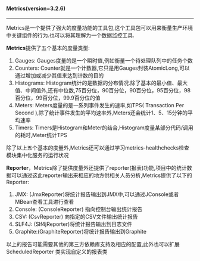 #### Metrics(version=3.2.6)

---

Metrics是一个提供了强大的度量功能的工具包,这个工具包可以用来衡量生产环境中关键组件的行为.也可以将其理解为一个数据监控工具.

**Metrics**提供了五个基本的度量类型:

1. Gauges: Gauges度量的是一个瞬时值,例如衡量一个待处理队列中的任务个数
2. Counters: Counter就是一个计数器,它只是用Gauges封装AtomicLong,可以通过增加或减少其值来达到计数的目的
3. Histograms: Histogram统计的是数据的分布情况.除了基本的最小值、最大值、中间值外,还有中位数,75百分位，90百分位，90百分位，95百分位，98百分位，99百分位，99.9百分位的值
4. Meters: Meters度量的是一系列事件发生的速率,如TPS( Transaction Per Second ),除了统计事件发生的平均速率外,Meters还会统计1、5、15分钟的平均速率
5. Timers: Timers是Histogram和Meter的结合,Histogram度量某部分代码/调用的耗时,Meter统计TPS

除了以上五个基本的度量外,Metrics还可以通过学习metrics-healthchecks检查模块集中化服务的运行状况

**Reporter**，Metrics除了提供度量外还提供了reporter(报表)功能,项目中的统计数据可以通过这此reporter输出来相应的地方供相关人员分析,Metrics提供了以下的Reporter:

1. JMX: (JmxReporter)将统计报告输出到JMX中,可以通过JConsole或者MBean查看工具进行查看
2. Console: (ConsoleReporter) 指向控制台输出统计报告
3. CSV: (CsvReporter) 向指定的CSV文件输出统计报告
4. SLF4J: (Slf4jReporter)将统计报告输出到日志文件
5. Graphite:(GraphiteReporter)将统计报告输出到Graphite

以上的报告可能需要其他的第三方依赖库支持及相应的配置,此外也可以扩展 ScheduledReporter 类实现自定义的报表类
